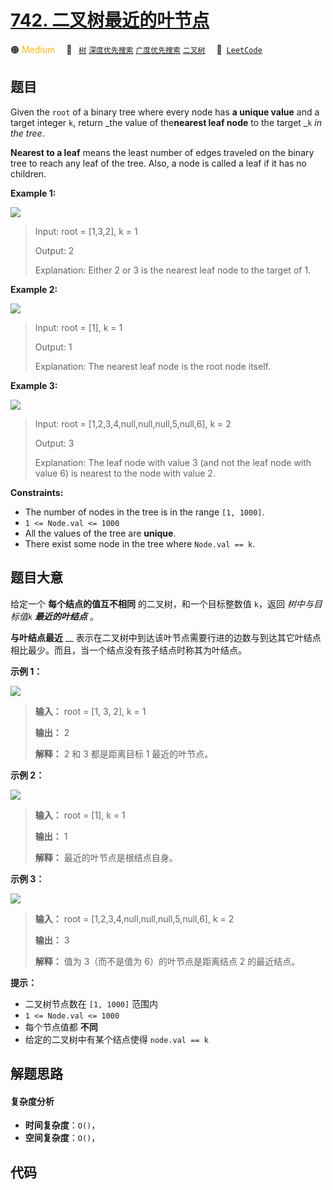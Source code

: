 # [742. 二叉树最近的叶节点](https://leetcode.com/problems/closest-leaf-in-a-binary-tree)

🟠 <font color=#ffb800>Medium</font>&emsp; 🔖&ensp; [`树`](/tag/tree.md) [`深度优先搜索`](/tag/depth-first-search.md) [`广度优先搜索`](/tag/breadth-first-search.md) [`二叉树`](/tag/binary-tree.md)&emsp; 🔗&ensp;[`LeetCode`](https://leetcode.com/problems/closest-leaf-in-a-binary-tree)

## 题目

Given the `root` of a binary tree where every node has **a unique value** and
a target integer `k`, return _the value of the**nearest leaf node** to the
target _`k` _in the tree_.

**Nearest to a leaf** means the least number of edges traveled on the binary
tree to reach any leaf of the tree. Also, a node is called a leaf if it has no
children.



**Example 1:**

![](https://fastly.jsdelivr.net/gh/doocs/leetcode@main/solution/0700-0799/0742.Closest%20Leaf%20in%20a%20Binary%20Tree/images/closest1-tree.jpg)

> Input: root = [1,3,2], k = 1
> 
> Output: 2
> 
> Explanation: Either 2 or 3 is the nearest leaf node to the target of 1.

**Example 2:**

![](https://fastly.jsdelivr.net/gh/doocs/leetcode@main/solution/0700-0799/0742.Closest%20Leaf%20in%20a%20Binary%20Tree/images/closest2-tree.jpg)

> Input: root = [1], k = 1
> 
> Output: 1
> 
> Explanation: The nearest leaf node is the root node itself.

**Example 3:**

![](https://fastly.jsdelivr.net/gh/doocs/leetcode@main/solution/0700-0799/0742.Closest%20Leaf%20in%20a%20Binary%20Tree/images/closest3-tree.jpg)

> Input: root = [1,2,3,4,null,null,null,5,null,6], k = 2
> 
> Output: 3
> 
> Explanation: The leaf node with value 3 (and not the leaf node with value 6) is nearest to the node with value 2.

**Constraints:**

  * The number of nodes in the tree is in the range `[1, 1000]`.
  * `1 <= Node.val <= 1000`
  * All the values of the tree are **unique**.
  * There exist some node in the tree where `Node.val == k`.


## 题目大意

给定一个 **每个结点的值互不相同**  的二叉树，和一个目标整数值 `k`，返回 _树中与目标值`k`  **最近的叶结点**_ 。

**与叶结点最近** __ 表示在二叉树中到达该叶节点需要行进的边数与到达其它叶结点相比最少。而且，当一个结点没有孩子结点时称其为叶结点。



**示例 1：**

![](https://fastly.jsdelivr.net/gh/doocs/leetcode@main/solution/0700-0799/0742.Closest%20Leaf%20in%20a%20Binary%20Tree/images/closest1-tree.jpg)

> 
> 
> 
> 
> 
> **输入：** root = [1, 3, 2], k = 1
> 
> **输出：** 2
> 
> **解释：** 2 和 3 都是距离目标 1 最近的叶节点。
> 
> 

**示例 2：**

![](https://fastly.jsdelivr.net/gh/doocs/leetcode@main/solution/0700-0799/0742.Closest%20Leaf%20in%20a%20Binary%20Tree/images/closest2-tree.jpg)

> 
> 
> 
> 
> 
> **输入：** root = [1], k = 1
> 
> **输出：** 1
> 
> **解释：** 最近的叶节点是根结点自身。
> 
> 

**示例 3：**

![](https://fastly.jsdelivr.net/gh/doocs/leetcode@main/solution/0700-0799/0742.Closest%20Leaf%20in%20a%20Binary%20Tree/images/closest3-tree.jpg)

> 
> 
> 
> 
> 
> **输入：** root = [1,2,3,4,null,null,null,5,null,6], k = 2
> 
> **输出：** 3
> 
> **解释：** 值为 3（而不是值为 6）的叶节点是距离结点 2 的最近结点。
> 
> 



**提示：**

  * 二叉树节点数在 `[1, 1000]` 范围内
  * `1 <= Node.val <= 1000`
  * 每个节点值都 **不同**
  * 给定的二叉树中有某个结点使得 `node.val == k`


## 解题思路

#### 复杂度分析

- **时间复杂度**：`O()`，
- **空间复杂度**：`O()`，

## 代码

```javascript

```